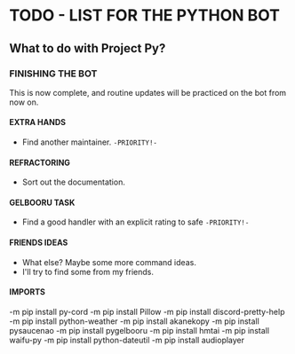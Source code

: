 # TODO - LIST FOR THE PYTHON BOT
## What to do with Project Py?

### FINISHING THE BOT
This is now complete, and routine updates will be practiced on the bot from now on.

#### EXTRA HANDS
- Find another maintainer. `-PRIORITY!-`

#### REFRACTORING
- Sort out the documentation.

#### GELBOORU TASK
- Find a good handler with an explicit rating to safe `-PRIORITY!-`

#### FRIENDS IDEAS
- What else? Maybe some more command ideas.
- I'll try to find some from my friends.


#### IMPORTS
-m pip install py-cord
-m pip install Pillow
-m pip install discord-pretty-help
-m pip install python-weather
-m pip install akanekopy
-m pip install pysaucenao
-m pip install pygelbooru
-m pip install hmtai
-m pip install waifu-py
-m pip install python-dateutil
-m pip install audioplayer